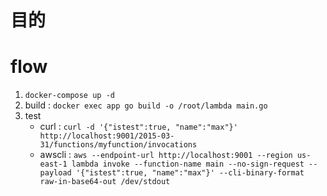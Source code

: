 # 目的

# flow
1. `docker-compose up -d`
2. build : `docker exec app go build -o /root/lambda main.go`
3. test
    - curl : `curl -d '{"istest":true, "name":"max"}' http://localhost:9001/2015-03-31/functions/myfunction/invocations`
    - awscli : `aws --endpoint-url http://localhost:9001 --region us-east-1 lambda invoke --function-name main --no-sign-request --payload '{"istest":true, "name":"max"}' --cli-binary-format raw-in-base64-out /dev/stdout`